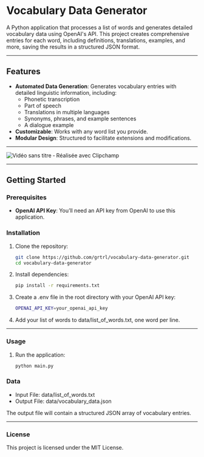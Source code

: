 # Vocabulary Data Generator

A Python application that processes a list of words and generates detailed vocabulary data using OpenAI's API. This project creates comprehensive entries for each word, including definitions, translations, examples, and more, saving the results in a structured JSON format.

---

## Features

- **Automated Data Generation**: Generates vocabulary entries with detailed linguistic information, including:
  - Phonetic transcription
  - Part of speech
  - Translations in multiple languages
  - Synonyms, phrases, and example sentences
  - A dialogue example
- **Customizable**: Works with any word list you provide.
- **Modular Design**: Structured to facilitate extensions and modifications.

---

![Vidéo sans titre ‐ Réalisée avec Clipchamp](https://github.com/user-attachments/assets/02cb0369-38cb-4faa-8e67-469924c8e4d8)

---



## Getting Started

### Prerequisites

- **OpenAI API Key**: You’ll need an API key from OpenAI to use this application.

### Installation

1. Clone the repository:
   ```bash
   git clone https://github.com/grtrl/vocabulary-data-generator.git
   cd vocabulary-data-generator

2. Install dependencies:
   ```bash
   pip install -r requirements.txt

3. Create a .env file in the root directory with your OpenAI API key:
   ```bash
   OPENAI_API_KEY=your_openai_api_key

5. Add your list of words to data/list_of_words.txt, one word per line.

---

### Usage
1. Run the application:
   ```bash
   python main.py

### Data
 * Input File: data/list_of_words.txt
 * Output File: data/vocabulary_data.json

The output file will contain a structured JSON array of vocabulary entries.

---

### License
This project is licensed under the MIT License.
